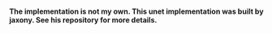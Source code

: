 #### The implementation is not my own.  This unet implementation was built by jaxony.  See his repository for more details.

